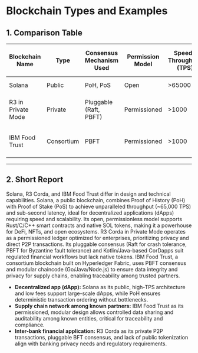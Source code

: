 <!-- Choose one platform from each category:
- Public Blockchain: (e.g., Ethereum, Bitcoin, Solana)
- Private Blockchain: (e.g., Hyperledger Fabric, R3 Corda in private mode)
- Consortium Blockchain: (e.g., R3 Corda, Quorum, IBM Food Trust) -->
# Blockchain Types and Examples


## 1. Comparison Table

<!-- Create a comparison table or markdown sheet with the following columns for each platform:
- Blockchain Name
- Type (Public/Private/Consortium)
- Consensus Mechanism Used
- Permission Model (Open/Permissioned)
- Speed / Throughput (TPS if available)
- Smart Contract Support (Y/N + Language)
- Token Support (Native or not)
- Typical Use Case
- Notable Technical Feature (e.g., privacy, pluggable consensus) -->
| Blockchain Name | Type | Consensus Mechanism Used | Permission Model | Speed / Throughput (TPS) | Smart Contract Support (Language) | Token Support | Typical Use Case | Notable Technical Feature |
|-----------------|------|--------------------------|------------------|--------------------|------------------------|---------------|------------------|---------------------------|
| Solana | Public | PoH, PoS | Open | >65000 | Y (Rust, C, C++) | Native | dApps, DeFi, NFTs | High TPS, low latency |
| R3 in Private Mode | Private | Pluggable (Raft, PBFT) | Permissioned | >1000 | Y (Kotlin, Java) | Not native | CorDapps, B2B, FinTech, ERP | Privacy, P2P transactions |
| IBM Food Trust | Consortium | PBFT | Permissioned | >1000 | Y ( Go, Java, Node.js) | Not native | Supply chain, food traceability | Privacy, modularity |

---

## 2. Short Report

<!-- 2. Write a Short Report (150–200 words):
- Compare and contrast the technical capabilities of each.
- Which platform would you choose for:
- A decentralized app?
- A supply chain network among known partners?
- An inter-bank financial application?
- Justify your choice based on technical points. -->
Solana, R3 Corda, and IBM Food Trust differ in design and technical capabilities. Solana, a public blockchain, combines Proof of History (PoH) with Proof of Stake (PoS) to achieve unparalleled throughput (~65,000 TPS) and sub-second latency, ideal for decentralized applications (dApps) requiring speed and scalability. Its open, permissionless model supports Rust/C/C++ smart contracts and native SOL tokens, making it a powerhouse for DeFi, NFTs, and open ecosystems. R3 Corda in Private Mode operates as a permissioned ledger optimized for enterprises, prioritizing privacy and direct P2P transactions. Its pluggable consensus (Raft for crash tolerance, PBFT for Byzantine fault tolerance) and Kotlin/Java-based CorDapps suit regulated financial workflows but lack native tokens. IBM Food Trust, a consortium blockchain built on Hyperledger Fabric, uses PBFT consensus and modular chaincode (Go/Java/Node.js) to ensure data integrity and privacy for supply chains, enabling traceability among trusted partners.
- **Decentralized app (dApp):** Solana as its public, high-TPS architecture and low fees support large-scale dApps, while PoH ensures deterministic transaction ordering without bottlenecks.
- **Supply chain network among known partners:** IBM Food Trust as its permissioned, modular design allows controlled data sharing and auditability among known entities, critical for traceability and compliance.
- **Inter-bank financial application:** R3 Corda as its private P2P transactions, pluggable BFT consensus, and lack of public tokenization align with banking privacy needs and regulatory requirements.
